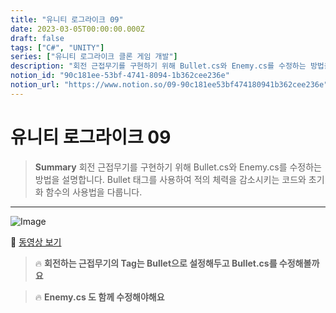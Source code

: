 ```yaml
---
title: "유니티 로그라이크 09"
date: 2023-03-05T00:00:00.000Z
draft: false
tags: ["C#", "UNITY"]
series: ["유니티 로그라이크 클론 게임 개발"]
description: "회전 근접무기를 구현하기 위해 Bullet.cs와 Enemy.cs를 수정하는 방법을 설명합니다. Bullet 태그를 사용하여 적의 체력을 감소시키는 코드와 초기화 함수의 사용법을 다룹니다."
notion_id: "90c181ee-53bf-4741-8094-1b362cee236e"
notion_url: "https://www.notion.so/09-90c181ee53bf474180941b362cee236e"
---
```


# 유니티 로그라이크 09

> **Summary**
> 회전 근접무기를 구현하기 위해 Bullet.cs와 Enemy.cs를 수정하는 방법을 설명합니다. Bullet 태그를 사용하여 적의 체력을 감소시키는 코드와 초기화 함수의 사용법을 다룹니다.

---

![Image](https://prod-files-secure.s3.us-west-2.amazonaws.com/09ccd4d5-876c-4bba-bbdf-cc77a0a11257/7342e0f9-722f-4da5-92bc-994eb5973b92/Untitled.png?X-Amz-Algorithm=AWS4-HMAC-SHA256&X-Amz-Content-Sha256=UNSIGNED-PAYLOAD&X-Amz-Credential=ASIAZI2LB466RKRRKGZF%2F20250724%2Fus-west-2%2Fs3%2Faws4_request&X-Amz-Date=20250724T081138Z&X-Amz-Expires=3600&X-Amz-Security-Token=IQoJb3JpZ2luX2VjEAAaCXVzLXdlc3QtMiJHMEUCIQCdtvXP2H%2B0XTpAgxA0EKbEwkppTT59AQCrdz0UlKiEUgIgBgPXWkXJntqvh1oaI7Bs1a1U1zgE%2F0GojCNC5y9VZ6gq%2FwMIKRAAGgw2Mzc0MjMxODM4MDUiDNEYc%2BuiDZCBXJiUmircA1w%2FpDnTdCYPLgaeEUw9%2FwnNu%2FTOXPymMJFtV0THx8L9AwYTK6%2FYAQMiwbukoztNpWLRD69aXhPtcCR4qHi%2BOt1flyJIahh6APfaFrhJdUUSiiwGtOiUiFtThJt9enummAnpkCHT4VzUeptAPoW3aFO0M62ov7A4CMEb%2B8ku1C5n3oECJxi5LteyFfAq4qYUEDeVr4XOkebZ9Xq9OluQ7S9Npo4HgwIO7rHGdCnwzs2Kwb97Iu3sDjRS2twXZs5gTAsbXOkULAGZP0CA8a9eU1OyP3OuMOpHCSFLjyF1ucx6N0048BgDOxP050tihoDbRUYRSfQ2mh%2BZW8DQfcjLNrKFhQCnG3VPRsRjBLiJvCrdOMvDR%2BmXkg7449EG5hyNhrfLrxLJZPF%2FxhUwMlBsTEWtkA4%2B3BmrA9rVLeWYOLHcdckKTWRHRIbvt6oaj2hN%2BwQgnjLEI7y%2FPkj6aEfjhPETKrmbJwF%2Fgj%2FqePyPERqvZUZhpIJjee%2BB6OSp3dnIwSa9aFlMxdd0iMKo6HFVK1oCljp6GCyqNybYTCGscEhrANiMW3ENPxt%2BQM6LxI%2F2hotl2Xn2ZpXJTFpBdBtzjf%2BKGK3WqWE6FVAR%2BLbFZjS4LnYTBQhEmsUIgJTyMPTPh8QGOqUBTcBfeQMorWGLDoM%2FnppO4U7SzyulNmbI%2B4llHHpSaBdZkCAGX0J1Q%2BQ5w1Y0qekwVc9iGTDNDPo%2FhKccCXBu0nW3o5A5hAtyFTXY7uThJOc3PepxWCIes9ib%2B84Wm6fYN5hIRZtqknQpAC0VG%2BaqQCoG7oBldVyyCsm5GfHFzPdhZa%2Fg2CDBMiZBRrJ3HZAoIrnSVfqHJgJOuhaLgQOQFyfyh6%2F9&X-Amz-Signature=0b1bb88e875ac8c2942162e0435141f0ef95b7a3601fa238db948c5aee64e3d0&X-Amz-SignedHeaders=host&x-amz-checksum-mode=ENABLED&x-id=GetObject)

🎥 [동영상 보기](https://www.youtube.com/watch?v=HPJVVcRKwn0&list=PLO-mt5Iu5TeZF8xMHqtT_DhAPKmjF6i3x&index=10)

> 🔥 **회전하는 근접무기의 Tag는  Bullet으로 설정해두고 Bullet.cs를 수정해볼까요**

> 🔥 **Enemy.cs 도 함께 수정해야해요**

